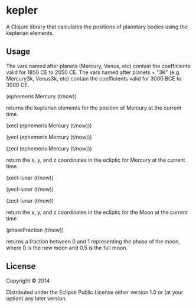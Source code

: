 # kepler

A Clojure library that calculates the positions of planetary bodies using the keplerian elements. 

## Usage

The vars named after planets (Mercury, Venus, etc) contain the coefficients valid for 1850 CE to 2050 CE.
The vars named after planets + "3K" (e.g. Mercury3k, Venus3k, etc) contain the coefficients valid for 3000 BCE to 3000 CE.

(ephemeris Mercury (t/now))

returns the keplerian elements for the position of Mercury at the current time.

(xecl (ephemeris Mercury (t/now)))

(yecl (ephemeris Mercury (t/now)))

(zecl (ephemeris Mercury (t/now)))

return the x, y, and z coordinates in the ecliptic for Mercury at the current time.

(xecl-lunar (t/now))

(yecl-lunar (t/now))

(zecl-lunar (t/now))

return the x, y, and z coordinates in the ecliptic for the Moon at the current time

(phaseFraction (t/now))

 returns a fraction between 0 and 1 representing the phase of the moon, where 0 is the new moon and 0.5 is the full moon. 

## License

Copyright © 2014

Distributed under the Eclipse Public License either version 1.0 or (at
your option) any later version.
